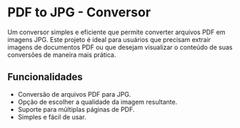 # PDF to JPG - Conversor

Um conversor simples e eficiente que permite converter arquivos PDF em imagens JPG. Este projeto é ideal para usuários que precisam extrair imagens de documentos PDF ou que desejam visualizar o conteúdo de suas conversões de maneira mais prática.

## Funcionalidades

- Conversão de arquivos PDF para JPG.
- Opção de escolher a qualidade da imagem resultante.
- Suporte para múltiplas páginas de PDF.
- Simples e fácil de usar.
